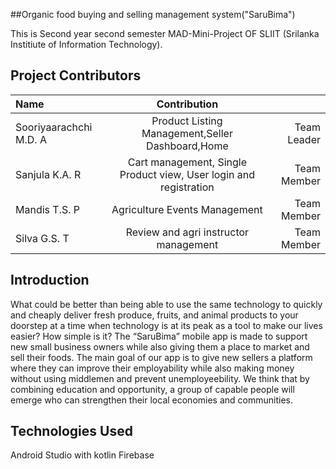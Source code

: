 ##Organic food buying and selling management system("SaruBima")

This is Second year second semester MAD-Mini-Project OF SLIIT (Srilanka Institiute of Information Technology).

## Project Contributors


|   Name | Contribution||
| :---         |     :---:      |          ---: |
| Sooriyaarachchi M.D. A  | Product Listing Management,Seller Dashboard,Home  | Team Leader |
| Sanjula K.A. R      | Cart management, Single Product view, User login and registration | Team Member  |
| Mandis T.S. P      | Agriculture Events Management | Team Member  |
| Silva G.S. T   | Review and agri instructor management  | Team Member     |


## Introduction

What could be better than being able to use the same technology to quickly and cheaply deliver fresh produce, fruits, and animal products to your doorstep at a time when technology is at its peak as a tool to make our lives easier? How simple is it?
The “SaruBima” mobile app is made to support new small business owners while also giving them a place to market and sell their foods. The main goal of our app is to give new sellers a platform where they can improve their employability while also making money without using middlemen and prevent unemployeebility. We think that by combining education and opportunity, a group of capable people will emerge who can strengthen their local economies and communities. 


## Technologies Used

Android Studio with kotlin
Firebase




